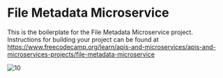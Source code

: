 # File Metadata Microservice

This is the boilerplate for the File Metadata Microservice project. Instructions for building your project can be found at https://www.freecodecamp.org/learn/apis-and-microservices/apis-and-microservices-projects/file-metadata-microservice

![10](https://github.com/burhaann/File-Metadata-Microservice/assets/74833053/4b75e3ee-a2a1-4e69-9b29-c3ac9811cbbc)
